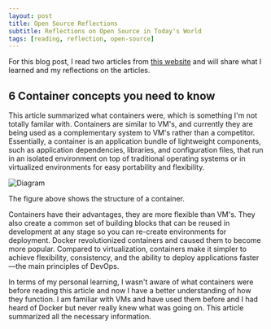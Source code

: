```yaml
---
layout: post
title: Open Source Reflections
subtitle: Reflections on Open Source in Today's World
tags: [reading, reflection, open-source]
---
```

For this blog post, I read two articles from [this website](https://opensource.com/article/20/12/containers-101) and will share what I learned and my reflections on the articles. 

## 6 Container concepts you need to know 

This article summarized what containers were, which is something I'm not totally familar with. Containers are similar to VM's, and currently they are being used as a complementary system to VM's rather than a competitor. Essentially, a container is an application bundle of lightweight components, such as application dependencies, libraries, and configuration files, that run in an isolated environment on top of traditional operating systems or in virtualized environments for easy portability and flexibility. 

![Diagram](https://opensource.com/sites/default/files/uploads/container_architecture.png)

The figure above shows the structure of a container. 

Containers have their advantages, they are more flexible than VM's. They also create a common set of building blocks that can be reused in development at any stage so you can re-create environments for deployment. Docker revolutionized containers and caused them to become more popular. Compared to virtualization, containers make it simpler to achieve flexibility, consistency, and the ability to deploy applications faster—the main principles of DevOps.

In terms of my personal learning, I wasn't aware of what containers were before reading this article and now I have a better understanding of how they function. I am familiar with VMs and have used them before and I had heard of Docker but never really knew what was going on. This article summarized all the necessary information. 

## 

